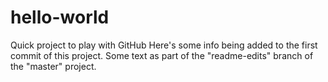 # hello-world
Quick project to play with GitHub
Here's some info being added to the first commit of this project.
Some text as part of the "readme-edits" branch of the "master" project.

